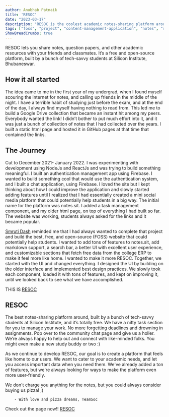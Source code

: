 ```yaml
---
author: Anubhab Patnaik
title: 'RESOC'
date: "2023-03-17"
description: "RESOC is the coolest academic notes-sharing platform around, built by a bunch of tech-savvy students at Silicon Institute, and it's totally free."
tags: ["foss", "project", "content-management-application", "notes", "react", "nodejs", "web"]
ShowBreadCrumbs: true 
---
```


RESOC lets you share notes, question papers, and other academic resources with your friends and classmates. It’s a free and open-source platform, built by a bunch of tech-savvy students at Silicon Institute, Bhubaneswar.

## How it all started

The idea came to me in the first year of my undergrad, when I found myself scouring the internet for notes, and calling up friends in the middle of the night. I have a terrible habit of studying just before the exam, and at the end of the day, I always find myself having nothing to read from. This led me to build a Google Drive collection that became an instant hit among my peers. Everybody wanted the link! I didn’t bother to put much effort into it, and it was just a bunch of collection of notes that I had collected over the years. I built a static html page and hosted it in GitHub pages at that time that contained the links.

## The Journey

Cut to December 2021- January 2022. I was experimenting with development using NodeJs and ReactJs and was trying to build something meaningful. I built an authentication management app using Firebase. I wanted to build something cool that would use the authentication system, and I built a chat application, using Firebase. I loved the site but I kept thinking about how I could improve the application and slowly started adding features until I realized that I had essentially created a mini social media platform that could potentially help students in a big way. The initial name for the platform was notes.sit. I added a task management component, and my older html page, on top of everything I had built so far. The website was working, students always asked for the links and it became popular.

[Smruti Dash](https://github.com/smrutid12) reminded me that I had always wanted to complete that project and build the best, free, and open-source (FOSS) website that could potentially help students. I wanted to add tons of features to notes.sit, add markdown support, a search bar, a better UI with excellent user experience, and customizable sections that fetch free data from the college ERP to make it feel more like home. I wanted to make it more RESOC. Together, we started with the UI and changed everything. I designed the UI by building on the older interface and implemented best design practices. We slowly took each component, loaded it with tons of features, and kept on improving it, until we looked back to see what we have accomplished.

THIS IS [RESOC](https://notes-sit.live/)

## RESOC

The best notes-sharing platform around, built by a bunch of tech-savvy students at Silicon Institute, and it’s totally free. We have a nifty task section for you to manage your work. No more forgetting deadlines and drowning in assignments. Pop over to the community chat page and give us a holler. We’re always happy to help out and connect with like-minded folks. You might even make a new study buddy or two :)

As we continue to develop RESOC, our goal is to create a platform that feels like home to our users. We want to cater to your academic needs, and let you access important data when you need them. We've already added a ton of features, but we're always looking for ways to make the platform even more user-friendly.

We don't charge you anything for the notes, but you could always consider buying us pizza! ;)

		- With love and pizza dreams, TeamSoc

Check out the page now!! [RESOC](https://notes-sit.live/)